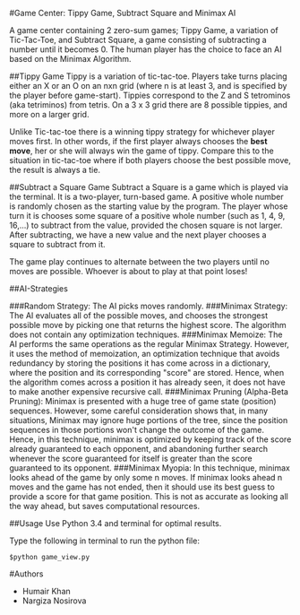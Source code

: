#Game Center: Tippy Game, Subtract Square and Minimax AI

A game center containing 2 zero-sum games; Tippy Game, a variation of Tic-Tac-Toe, and Subtract Square, a game consisting of subtracting a number until it becomes 0. The human player has the choice to face an AI based on the Minimax Algorithm.

##Tippy Game 
Tippy is a variation of tic-tac-toe. Players take turns placing either an X or an O on an nxn grid (where n is at least 3, and is specified by the player before game-start). 
Tippies correspond to the Z and S tetrominos (aka tetriminos) from tetris. On a 3 x 3 grid there are 8 possible tippies, and more on a larger grid. 

Unlike Tic-tac-toe there is a winning tippy strategy for whichever player moves first. In other words, if the first player always chooses the **best move**, her or she will always win the game of tippy. Compare this to the situation in tic-tac-toe where if both players choose the best possible move, the result is always a tie. 

##Subtract a Square Game 
Subtract a Square is a game which is played via the terminal. It is a two-player, turn-based game. A positive whole number is randomly chosen as the starting value by the program. The player whose turn it is chooses some square of a positive whole number (such as 1, 4, 9, 16,...) to subtract from the value, provided the chosen square is not larger. After subtracting, we have a new value and the next player chooses a square to subtract from it. 

The game play continues to alternate between the two players until no moves are possible. Whoever is about to play at that point loses!

##AI-Strategies

###Random Strategy: 
The AI picks moves randomly.
###Minimax Strategy: 
The AI evaluates all of the possible moves, and chooses the strongest possible move by picking one that returns the highest score. The algorithm does not contain any optimization techniques.
###Minimax Memoize: 
The AI performs the same operations as the regular Minimax Strategy. However, it uses the method of memoization, an optimization technique that avoids redundancy by storing the positions it has come across in a dictionary, where the position and its corresponding "score" are stored. Hence, when the algorithm comes across a position it has already seen, it does not have to make another expensive recursive call.
###Minimax Pruning (Alpha-Beta Pruning): 
Minimax is presented with a huge tree of game state (position) sequences. However, some careful consideration shows that, in many situations, Minimax may ignore huge portions of the tree, since the position sequences in those portions won't change the outcome of the game. Hence, in this technique, minimax is optimized by keeping track of the score already guaranteed to each opponent, and abandoning further search whenever the score guaranteed for itself is greater than the score guaranteed to its opponent.
###Minimax Myopia: 
In this technique, minimax looks ahead of the game by only some n moves. If minimax looks ahead n moves and the game has not ended, then it should use its best guess to provide a score for that game position. This is not as accurate as looking all the way ahead, but saves computational resources.


##Usage 
Use Python 3.4 and terminal for optimal results.

Type the following in terminal to run the python file:

<code>$python game_view.py</code>




#Authors 

* Humair Khan
* Nargiza Nosirova
